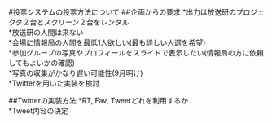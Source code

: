 #投票システムの投票方法について
##企画からの要求
*出力は放送研のプロジェクタ２台とスクリーン２台をレンタル  
*放送研の人間は来ない  
*会場に情報局の人間を最低1人欲しい(最も詳しい人選を希望)  
*参加グループの写真やプロフィールをスライドで表示したい(情報局の方に依頼してもよいかの確認)  
*写真の収集がかなり遅い可能性(9月明け)  
*Twitterを用いた実装を検討  

##Twitterの実装方法
*RT, Fav, Tweetどれを利用するか  
*Tweet内容の決定  

